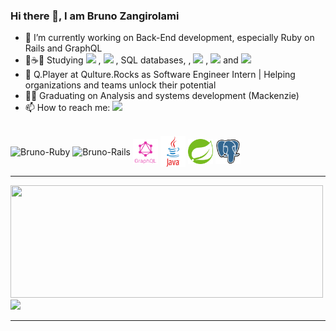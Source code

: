 ### Hi there 👋, I am Bruno Zangirolami

- 🔭 I’m currently working on Back-End development, especially Ruby on Rails and GraphQL
- 🤯☕🤓 Studying <img height="20px" src="https://img.shields.io/badge/Ruby-CC342D?style=for-the-badge&logo=ruby&logoColor=white"> , <img height="20px" src="https://img.shields.io/badge/Java-ED8B00?style=for-the-badge&logo=java&logoColor=white"> , SQL databases, , <img height="20px" src="https://img.shields.io/badge/HTML-239120?style=for-the-badge&logo=html5&logoColor=white"> , <img height="20px" src="https://img.shields.io/badge/CSS-239120?&style=for-the-badge&logo=css3&logoColor=white"> and <img height="20px" src="https://img.shields.io/badge/JavaScript-F7DF1E?style=for-the-badge&logo=javascript&logoColor=black">
- :love_you_gesture: Q.Player at Qulture.Rocks as Software Engineer Intern | Helping organizations and teams unlock their potential
- 👨‍🎓 Graduating on Analysis and systems development (Mackenzie)
- 📫 How to reach me: <a href="https://www.linkedin.com/in/bruno-zangirolami" target="_blank"><img height="18px" src="https://img.shields.io/badge/LinkedIn-0077B5?style=for-the-badge&logo=linkedin&logoColor=white" target="_blank"></a>


<div>
  <a href="https://github.com/bzangi"></a>
  <! --<img height="180em" width="450em" src="https://github-readme-stats.vercel.app/api?username=bzangi&show_icons=true&theme=merko&include_all_commits=true&count_private=true&hide_border=true"/>
</div>

<div style="display: inline_block"><br>
  <img align="center" alt="Bruno-Ruby" title="Ruby" height="40" width="40" src="https://img.icons8.com/external-tal-revivo-color-tal-revivo/96/000000/external-ruby-a-dynamic-open-source-programming-language-logo-color-tal-revivo.png">
  <img align="center" alt="Bruno-Rails" title="Rails" height="40" src="https://upload.wikimedia.org/wikipedia/commons/6/62/Ruby_On_Rails_Logo.svg">
  
  <img align="center" alt="Bruno-Graphql" title="Graphql" height="40" width="40" src="https://raw.githubusercontent.com/devicons/devicon/master/icons/graphql/graphql-plain-wordmark.svg">
  
  <img align="center" alt="Bruno-Java" title="Java" height="50" width="40" src="https://raw.githubusercontent.com/devicons/devicon/master/icons/java/java-original-wordmark.svg">  
  <img align="center" alt="Bruno-Spring" title="Spring Framework" height="40" width="40" src="https://raw.githubusercontent.com/devicons/devicon/master/icons/spring/spring-original.svg">
  <img align="center" alt="Bruno-PostgreSQL" title="PostgreSQL" height="40" width="40" src="https://raw.githubusercontent.com/devicons/devicon/master/icons/postgresql/postgresql-original.svg">
  
</div>

---

<div>
  <img height="180em" width="500em" src="https://github-readme-stats.vercel.app/api/wakatime?username=@bzangi&layout=compact&range=all_time&theme=merko&hide_border=true&langs_count=8&hide=erb,css,bash,markdown,other,json,xml,text"/>
  <img height="180em" src="https://github-readme-stats.vercel.app/api/top-langs/?username=bzangi&layout=compact&langs_count=6&theme=merko&hide_border=true"/>   
</div>

---
<!--START_SECTION:waka--> 

<!--END_SECTION:waka-->


  

  
